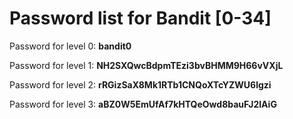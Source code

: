 # Password list for Bandit [0-34]

Password for level 0: **bandit0**

Password for level 1: **NH2SXQwcBdpmTEzi3bvBHMM9H66vVXjL**

Password for level 2: **rRGizSaX8Mk1RTb1CNQoXTcYZWU6lgzi**

Password for level 3: **aBZ0W5EmUfAf7kHTQeOwd8bauFJ2lAiG**

